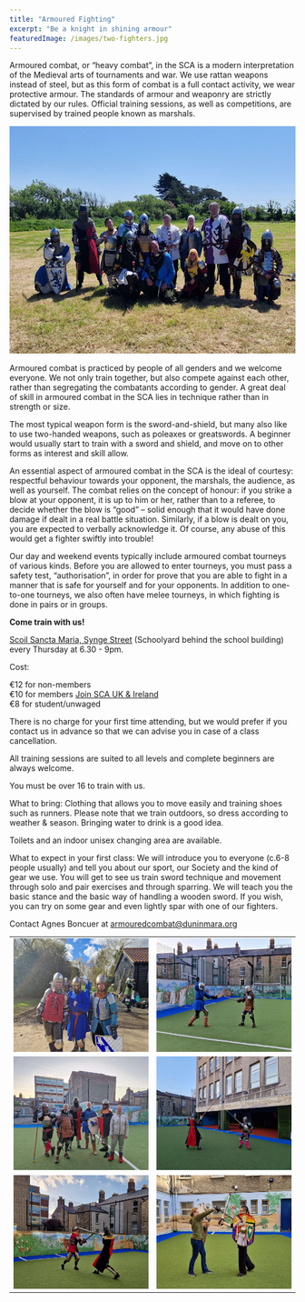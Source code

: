 ```yaml
---
title: "Armoured Fighting"
excerpt: "Be a knight in shining armour"
featuredImage: /images/two-fighters.jpg
---
```

Armoured combat, or “heavy combat”, in the SCA is a modern interpretation of the Medieval arts of tournaments and war. We use rattan weapons instead of steel, but as this form of combat is a full contact activity, we wear protective armour. The standards of armour and weaponry are strictly dictated by our rules. Official training sessions, as well as competitions, are supervised by trained people known as marshals.

<img src="/images/sigginstown-fighters.jpg" alt="Armoured fight practice" width="600" height="400" />

Armoured combat is practiced by people of all genders and we welcome everyone. We not only train together, but also compete against each other, rather than segregating the combatants according to gender. A great deal of skill in armoured combat in the SCA lies in technique rather than in strength or size.

The most typical weapon form is the sword-and-shield, but many also like to use two-handed weapons, such as poleaxes or greatswords. A beginner would usually start to train with a sword and shield, and move on to other forms as interest and skill allow.

An essential aspect of armoured combat in the SCA is the ideal of courtesy: respectful behaviour towards your opponent, the marshals, the audience, as well as yourself. The combat relies on the concept of honour: if you strike a blow at your opponent, it is up to him or her, rather than to a referee, to decide whether the blow is “good” – solid enough that it would have done damage if dealt in a real battle situation. Similarly, if a blow is dealt on you, you are expected to verbally acknowledge it. Of course, any abuse of this would get a fighter swiftly into trouble!

Our day and weekend events typically include armoured combat tourneys of various kinds. Before you are allowed to enter tourneys, you must pass a safety test, “authorisation”, in order for prove that you are able to fight in a manner that is safe for yourself and for your opponents. In addition to one-to-one tourneys, we also often have melee tourneys, in which fighting is done in pairs or in groups.

<a name="timeandplace"></a>
**Come train with us!**

[Scoil Sancta Maria, Synge Street](https://goo.gl/maps/WHAurpDwDMR2) (Schoolyard behind the school building) every Thursday at 6.30 - 9pm.

Cost:  

€12 for non-members  
€10 for members [Join SCA UK & Ireland](https://membermojo.co.uk/scauk)  
€8 for student/unwaged  

There is no charge for your first time attending, but we would prefer if you contact us in advance so that we can advise you in case of a class cancellation.

All training sessions are suited to all levels and complete beginners are always welcome.

You must be over 16 to train with us. 

What to bring: Clothing that allows you to move easily and training shoes such as runners. Please note that we train outdoors, so dress according to weather & season. Bringing water to drink is a good idea.

Toilets and an indoor unisex changing area are available. 

What to expect in your first class: We will introduce you to everyone (c.6-8 people usually) and tell you about our sport, our Society and the kind of gear we use. You will get to see us train sword technique and movement through solo and pair exercises and through sparring. We will teach you the basic stance and the basic way of handling a wooden sword. If you wish, you can try on some gear and even lightly spar with one of our fighters. 

Contact Agnes Boncuer at [armouredcombat@duninmara.org](mailto:armouredcombat@duninmara.org)

<table>
    <tr>
        <td><img src="/images/heavy1.jpg" width="300" height="200"></td>
        <td><img src="/images/heavy2.jpg" width="300" height="200"></td>
    </tr>
    <tr>
        <td><img src="/images/heavy3.jpg" width="300" height="200"></td>
        <td><img src="/images/heavy4.jpg" width="300" height="200"></td>
    </tr>
    <tr>
        <td><img src="/images/heavy5.jpg" width="300" height="200"></td>
        <td><img src="/images/heavy6.jpg" width="300" height="200"></td>
    </tr>
</table>
